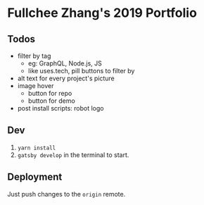 # Fullchee Zhang's 2019 Portfolio

## Todos

- filter by tag
  - eg: GraphQL, Node.js, JS
  - like uses.tech, pill buttons to filter by
- alt text for every project's picture
- image hover
  - button for repo
  - button for demo
- post install scripts: robot logo

## Dev

1. `yarn install`
2. `gatsby develop` in the terminal to start.

## Deployment

Just push changes to the `origin` remote.
